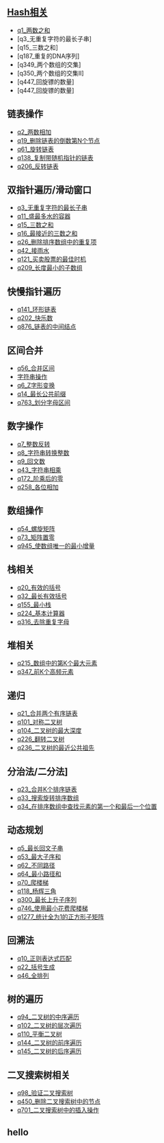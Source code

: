## [Hash相关](https://github.com/dongbeiyewu/leetcode/tree/master/hash%E7%9B%B8%E5%85%B3)

+ [q1_两数之和](https://github.com/dongbeiyewu/leetcode/tree/master/hash%E7%9B%B8%E5%85%B3/q1_%E4%B8%A4%E6%95%B0%E4%B9%8B%E5%92%8C)
+ [q3_无重复字符的最长子串]
+ [q15_三数之和]
+ [q187_重复的DNA序列]
+ [q349_两个数组的交集]
+ [q350_两个数组的交集II]
+ [q447_回旋镖的数量]
+ [q447_回旋镖的数量]


## 链表操作
+ [q2_两数相加](https://github.com/dongbeiyewu/leetcode/blob/master/%E9%93%BE%E8%A1%A8%E6%93%8D%E4%BD%9C/q2_%E4%B8%A4%E6%95%B0%E7%9B%B8%E5%8A%A0/q2_%E4%B8%A4%E6%95%B0%E7%9B%B8%E5%8A%A0.md)
+ [q19_删除链表的倒数第N个节点](https://github.com/dongbeiyewu/leetcode/blob/master/%E9%93%BE%E8%A1%A8%E6%93%8D%E4%BD%9C/q19_%E5%88%A0%E9%99%A4%E9%93%BE%E8%A1%A8%E7%9A%84%E5%80%92%E6%95%B0%E7%AC%ACN%E4%B8%AA%E8%8A%82%E7%82%B9/q19_%E5%88%A0%E9%99%A4%E9%93%BE%E8%A1%A8%E7%9A%84%E5%80%92%E6%95%B0%E7%AC%ACN%E4%B8%AA%E8%8A%82%E7%82%B9%2Cmd)
+ [q61_旋转链表]()
+ [q138_复制带随机指针的链表]()
+ [q206_反转链表]()

## 双指针遍历/滑动窗口

+ [q3_无重复字符的最长子串]()
+ [q11_盛最多水的容器]()
+ [q15_三数之和]()
+ [q16_最接近的三数之和]()
+ [q26_删除排序数组中的重复项]()
+ [q42_接雨水]()
+ [q121_买卖股票的最佳时机]()
+ [q209_长度最小的子数组]()

## 快慢指针遍历

+ [q141_环形链表]()
+ [q202_快乐数]()
+ [q876_链表的中间结点]()


## 区间合并

+ [q56_合并区间]()
+ [字符串操作]()
+ [q6_Z字形变换]()
+ [q14_最长公共前缀]()
+ [q763_划分字母区间]()
  
## 数字操作

+ [q7_整数反转]()
+ [q8_字符串转换整数]()
+ [q9_回文数]()
+ [q43_字符串相乘]()
+ [q172_阶乘后的零]()
+ [q258_各位相加]()

## 数组操作

+ [q54_螺旋矩阵]()
+ [q73_矩阵置零]()
+ [q945_使数组唯一的最小增量]()
## 栈相关

+ [q20_有效的括号]()
+ [q32_最长有效括号]()
+ [q155_最小栈]()
+ [q224_基本计算器]()
+ [q316_去除重复字母]()
## 堆相关

+ [q215_数组中的第K个最大元素]()
+ [q347_前K个高频元素]()
  
## 递归

+ [q21_合并两个有序链表]()
+ [q101_对称二叉树]()
+ [q104_二叉树的最大深度]()
+ [q226_翻转二叉树]()
+ [q236_二叉树的最近公共祖先]()
  
## 分治法/二分法]

+ [q23_合并K个排序链表]()
+ [q33_搜索旋转排序数组]()
+ [q34_在排序数组中查找元素的第一个和最后一个位置]()


## 动态规划

+ [q5_最长回文子串]()
+ [q53_最大子序和]()
+ [q62_不同路径]()
+ [q64_最小路径和]()
+ [q70_爬楼梯]()
+ [q118_杨辉三角]()
+ [q300_最长上升子序列]()
+ [q746_使用最小花费爬楼梯]()
+ [q1277_统计全为1的正方形子矩阵]()

## 回溯法

+ [q10_正则表达式匹配]()
+ [q22_括号生成]()
+ [q46_全排列]()

## 树的遍历

+ [q94_二叉树的中序遍历]()
+ [q102_二叉树的层次遍历]()
+ [q110_平衡二叉树]()
+ [q144_二叉树的前序遍历]()
+ [q145_二叉树的后序遍历]()

## 二叉搜索树相关

+ [q98_验证二叉搜索树]()
+ [q450_删除二叉搜索树中的节点]()
+ [q701_二叉搜索树中的插入操作]()

## hello
